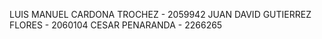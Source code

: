 LUIS MANUEL CARDONA TROCHEZ - 2059942
JUAN DAVID GUTIERREZ FLORES - 2060104
CESAR PENARANDA - 2266265


